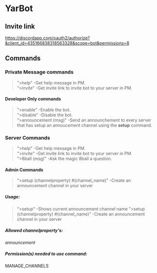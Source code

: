 # YarBot
## Invite link
https://discordapp.com/oauth2/authorize?&client_id=435166838318563328&scope=bot&permissions=8

## Commands
### Private Message commands
>">help" -Get help message in PM. <br />
>">invite" -Get invite link to invite bot to your server in PM. <br />
#### Developer Only commands
>">enable" -Enable the bot. <br />
>">disable" -Disable the bot. <br />
>">announcement (msg)" -Send an announchement to every server that has setup an annoucement channel using the **setup** command.

### Server Commands
>">help" -Get help message in PM. <br />
>">invite" -Get invite link to invite bot to your server in PM. <br />
>">8ball (msg)" -Ask the magic 8ball a question. <br />
#### Admin Commands
>">setup (channelproperty) #(channel_name)" -Create an announcement channel in your server
##### Usage:
>">setup" -Shows current announcement channel name
>">setup (channelproperty) #(channel_name)" -Create an announcement channel in your server 
##### Allowed channelproperty's:
*announcement*
##### Permission(s) needed to use command:
MANAGE_CHANNELS